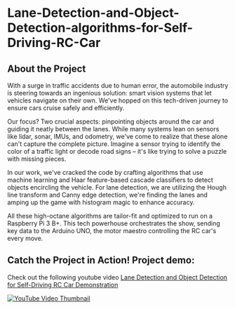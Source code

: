 # Lane-Detection-and-Object-Detection-algorithms-for-Self-Driving-RC-Car
<!--With the increase in numbers of car traffic collisions caused by the human  driver, many car companies are now moving towards developing intelligent vision systems to help the car navigate itself safely. These systems are mainly  concerned about two things, detecting objects around the car and keeping the car  between the lanes. For detecting objects, most systems include sensor subsystems that surround the car, such as lidar, sonar, IMU, and odometry which  can be costly and not efficient since these sensors alone cannot fully identify the  objects and extract information from surroundings, such as colors in a traffic  light, reading signs…etc. In this work, we addressed these issues by developing algorithms for detecting objects that surround the car using machine learning and  Haar feature-based cascade classifier. Also, this work includes algorithms for  lane detection using Hough line transform and Canny edge detection and  improves these algorithms by using histogram method for identifying the lanes. Moreover, these algorithms are optimized to work on a Raspberry Pi 3 B+ as the master device which will be responsible for sending information to the Arduino  UNO which will be responsible for controlling the motors of the RC car.

## Project demonstration:


Check out the following youtube video! [Lane Detection and Object Detection for Self-Driving RC Car Demonstration](https://www.youtube.com/watch?v=LfjG-SfHtPo)

<a href="https://www.youtube.com/watch?v=LfjG-SfHtPo" class="thumbnail-container">
  <img src="https://img.youtube.com/vi/LfjG-SfHtPo/maxresdefault.jpg" alt="YouTube Video Thumbnail" class="thumbnail">
</a> -->


## About the Project
With a surge in traffic accidents due to human error, the automobile industry is steering towards an ingenious solution: smart vision systems that let vehicles navigate on their own. We've hopped on this tech-driven journey to ensure cars cruise safely and efficiently.

Our focus? Two crucial aspects: pinpointing objects around the car and guiding it neatly between the lanes. While many systems lean on sensors like lidar, sonar, IMUs, and odometry, we've come to realize that these alone can't capture the complete picture. Imagine a sensor trying to identify the color of a traffic light or decode road signs – it's like trying to solve a puzzle with missing pieces.

In our work, we've cracked the code by crafting algorithms that use machine learning and Haar feature-based cascade classifiers to detect objects encircling the vehicle. For lane detection, we are utilizing the Hough line transform and Canny edge detection, we're finding the lanes and amping up the game with histogram magic to enhance accuracy.

All these high-octane algorithms are tailor-fit and optimized to run on a Raspberry Pi 3 B+. This tech powerhouse orchestrates the show, sending key data to the Arduino UNO, the motor maestro controlling the RC car's every move.

## Catch the Project in Action! Project demo: 

Check out the following youtube video [Lane Detection and Object Detection for Self-Driving RC Car Demonstration](https://www.youtube.com/watch?v=LfjG-SfHtPo)

<a href="https://www.youtube.com/watch?v=LfjG-SfHtPo" class="thumbnail-container">
  <img src="https://img.youtube.com/vi/LfjG-SfHtPo/maxresdefault.jpg" alt="YouTube Video Thumbnail" class="thumbnail">
</a>
